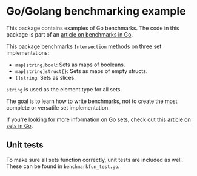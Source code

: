 # Go/Golang benchmarking example

This package contains examples of Go benchmarks. The code in this package is part of an [article on benchmarks in Go](https://www.willem.dev/articles/benchmarks-performance-testing/).

This package benchmarks `Intersection` methods on three set implementations:
- `map[string]bool`: Sets as maps of booleans.
- `map[string]struct{}`: Sets as maps of empty structs.
- `[]string`: Sets as slices.

`string` is used as the element type for all sets.

The goal is to learn how to write benchmarks, not to create the most complete or versatile set implementation.

If you're looking for more information on Go sets, check out [this article on sets in Go](https://www.willem.dev/articles/sets-in-golang/).

## Unit tests

To make sure all sets function correctly, unit tests are included as well. These can be found in `benchmarkfun_test.go`.
